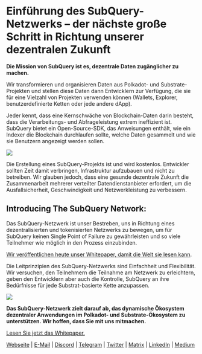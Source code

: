 # Einführung des SubQuery-Netzwerks – der nächste große Schritt in Richtung unserer dezentralen Zukunft

**Die Mission von SubQuery ist es, dezentrale Daten zugänglicher zu machen.**

Wir transformieren und organisieren Daten aus Polkadot- und Substrate-Projekten und stellen diese Daten dann Entwicklern zur Verfügung, die sie für eine Vielzahl von Projekten verwenden können (Wallets, Explorer, benutzerdefinierte Ketten oder jede andere dApp).

Jeder kennt, dass eine Kernschwäche von Blockchain-Daten darin besteht, dass die Verarbeitungs- und Abfrageleistung extrem ineffizient ist. SubQuery bietet ein Open-Source-SDK, das Anweisungen enthält, wie ein Indexer die Blockchain durchlaufen sollte, welche Daten gesammelt und wie sie Benutzern angezeigt werden sollen.

![](https://miro.medium.com/max/700/1*0l37MKpDk2ahHsqDUBxbjw.png)

Die Erstellung eines SubQuery-Projekts ist und wird kostenlos. Entwickler sollten Zeit damit verbringen, Infrastruktur aufzubauen und nicht zu betreiben. Wir glauben jedoch, dass eine gesunde dezentrale Zukunft die Zusammenarbeit mehrerer verteilter Datendienstanbieter erfordert, um die Ausfallsicherheit, Geschwindigkeit und Netzwerkleistung zu verbessern.

## Introducing The SubQuery Network:

Das SubQuery-Netzwerk ist unser Bestreben, uns in Richtung eines dezentralisierten und tokenisierten Netzwerks zu bewegen, um für SubQuery keinen Single Point of Failure zu gewährleisten und so viele Teilnehmer wie möglich in den Prozess einzubinden.

[Wir veröffentlichen heute unser Whitepaper, damit die Welt sie lesen kann](https://static.subquery.network/whitepaper.pdf).

Die Leitprinzipien des SubQuery-Netzwerks sind Einfachheit und Flexibilität. Wir versuchen, den Teilnehmern die Teilnahme am Netzwerk zu erleichtern, geben den Entwicklern aber auch die Kontrolle, SubQuery an ihre Bedürfnisse für jede Substrat-basierte Kette anzupassen.

![](https://miro.medium.com/max/700/1*5E_eIJBTvHI7W24ib_Syvw.png)

**Das SubQuery-Netzwerk zielt darauf ab, das dynamische Ökosystem dezentraler Anwendungen im Polkadot- und Substrate-Ökosystem zu unterstützen. Wir hoffen, dass Sie mit uns mitmachen.**

[Lesen Sie jetzt das Whitepaper.](https://static.subquery.network/whitepaper.pdf)

[Webseite](https://subquery.network/) | [E-Mail](mailto:hello@subquery.network) | [Discord](https://discord.com/invite/78zg8aBSMG) | [Telegram](https://t.me/subquerynetwork) | [Twitter](https://twitter.com/subquerynetwork) | [Matrix](https://matrix.to/#/#subquery:matrix.org) | [LinkedIn](https://www.linkedin.com/company/subquery) | [Medium](https://subquery.medium.com/)
